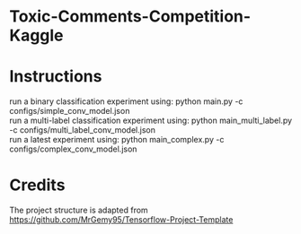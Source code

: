 # Toxic-Comments-Competition-Kaggle

# Instructions
run a binary classification experiment using: python main.py -c configs/simple_conv_model.json
<br>
run a multi-label classification experiment using: python main_multi_label.py -c configs/multi_label_conv_model.json
<br>
run a latest experiment using: python main_complex.py -c configs/complex_conv_model.json

# Credits
The project structure is adapted from https://github.com/MrGemy95/Tensorflow-Project-Template
